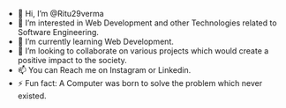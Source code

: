 - 👋 Hi, I’m @Ritu29verma
- 👀 I’m interested in Web Development and other Technologies related to Software Engineering.
- 🌱 I’m currently learning Web Development.
- 💞️ I’m looking to collaborate on various projects which would create a positive impact to the society.
- 📫 You can Reach me on Instagram or Linkedin.
- ⚡ Fun fact: A Computer was born to solve the problem which never existed.

<!---
Ritu29verma/Ritu29verma is a ✨ special ✨ repository because its `README.md` (this file) appears on your GitHub profile.
You can click the Preview link to take a look at your changes.
--->
